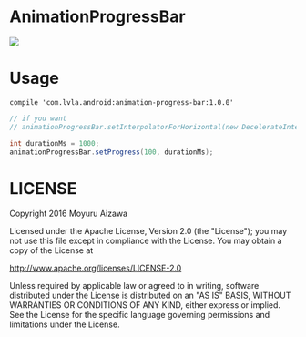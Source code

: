 # AnimationProgressBar
![](https://github.com/lVlA/AnimationProgressBar/blob/master/image/sample.gif)

# Usage
```grooby
compile 'com.lvla.android:animation-progress-bar:1.0.0'
```

```java
// if you want
// animationProgressBar.setInterpolatorForHorizontal(new DecelerateInterpolator())

int durationMs = 1000;
animationProgressBar.setProgress(100, durationMs);
```

# LICENSE
Copyright 2016 Moyuru Aizawa

Licensed under the Apache License, Version 2.0 (the "License");
you may not use this file except in compliance with the License.
You may obtain a copy of the License at

   http://www.apache.org/licenses/LICENSE-2.0

Unless required by applicable law or agreed to in writing, software
distributed under the License is distributed on an "AS IS" BASIS,
WITHOUT WARRANTIES OR CONDITIONS OF ANY KIND, either express or implied.
See the License for the specific language governing permissions and
limitations under the License.
